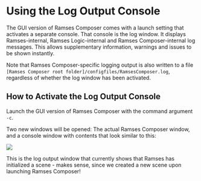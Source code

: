 <!--
SPDX-License-Identifier: MPL-2.0

This file is part of Ramses Composer
(see https://github.com/bmwcarit/ramses-composer-docs).

This Source Code Form is subject to the terms of the Mozilla Public License, v. 2.0.
If a copy of the MPL was not distributed with this file, You can obtain one at http://mozilla.org/MPL/2.0/.
-->
# Using the Log Output Console

The GUI version of Ramses Composer comes with a launch setting that activates a separate console. That console is the log window. It displays Ramses-internal, Ramses Logic-internal and Ramses Composer-internal log messages. This allows supplementary information, warnings and issues to be shown instantly.

Note that Ramses Composer-specific logging output is also written to a file ```[Ramses Composer root folder]/configfiles/RamsesComposer.log```, regardless of whether the log window has been activated.


## How to Activate the Log Output Console

Launch the GUI version of Ramses Composer with the command argument ```-c```.

Two new windows will be opened: The actual Ramses Composer window, and a console window with contents that look similar to this:

![](docs/new_log_console.png)

This is the log output window that currently shows that Ramses has initialized a scene - makes sense, since we created a new scene upon launching Ramses Composer!
